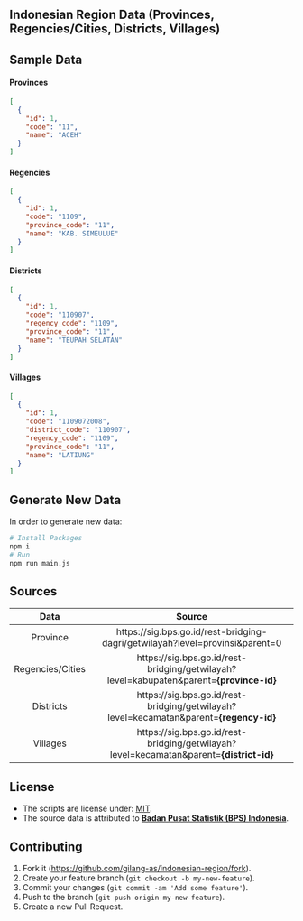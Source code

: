 ## Indonesian Region Data (Provinces, Regencies/Cities, Districts, Villages)

## Sample Data
#### Provinces
```json
[
  {
    "id": 1,
    "code": "11",
    "name": "ACEH"
  }
]
```
#### Regencies
```json
[
  {
    "id": 1,
    "code": "1109",
    "province_code": "11",
    "name": "KAB. SIMEULUE"
  }
]
```
#### Districts
```json
[
  {
    "id": 1,
    "code": "110907",
    "regency_code": "1109",
    "province_code": "11",
    "name": "TEUPAH SELATAN"
  }
]
```
#### Villages
```json
[
  {
    "id": 1,
    "code": "1109072008",
    "district_code": "110907",
    "regency_code": "1109",
    "province_code": "11",
    "name": "LATIUNG"
  }
]
```

## Generate New Data
In order to generate new data:
```bash
# Install Packages
npm i
# Run
npm run main.js
```

## Sources
| Data | Source |
|:--------:|:------:|
| Province | https[]()://sig.bps.go.id/rest-bridging-dagri/getwilayah?level=provinsi&parent=0 |
| Regencies/Cities | https[]()://sig.bps.go.id/rest-bridging/getwilayah?level=kabupaten&parent=**{province-id}** |
| Districts | https[]()://sig.bps.go.id/rest-bridging/getwilayah?level=kecamatan&parent=**{regency-id}** |
| Villages | https[]()://sig.bps.go.id/rest-bridging/getwilayah?level=kecamatan&parent=**{district-id}** |

## License

* The scripts are license under: [MIT](LICENSE).
* The source data is attributed to **[Badan Pusat Statistik (BPS) Indonesia](https://sig.bps.go.id/)**.

## Contributing

1. Fork it (https://github.com/gilang-as/indonesian-region/fork).
2. Create your feature branch (`git checkout -b my-new-feature`).
3. Commit your changes (`git commit -am 'Add some feature'`).
4. Push to the branch (`git push origin my-new-feature`).
5. Create a new Pull Request.